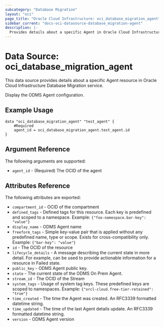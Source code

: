```yaml
---
subcategory: "Database Migration"
layout: "oci"
page_title: "Oracle Cloud Infrastructure: oci_database_migration_agent"
sidebar_current: "docs-oci-datasource-database_migration-agent"
description: |-
  Provides details about a specific Agent in Oracle Cloud Infrastructure Database Migration service
---
```


# Data Source: oci_database_migration_agent
This data source provides details about a specific Agent resource in Oracle Cloud Infrastructure Database Migration service.

Display the ODMS Agent configuration.


## Example Usage

```hcl
data "oci_database_migration_agent" "test_agent" {
	#Required
	agent_id = oci_database_migration_agent.test_agent.id
}
```

## Argument Reference

The following arguments are supported:

* `agent_id` - (Required) The OCID of the agent 


## Attributes Reference

The following attributes are exported:

* `compartment_id` - OCID of the compartment 
* `defined_tags` - Defined tags for this resource. Each key is predefined and scoped to a namespace. Example: `{"foo-namespace.bar-key": "value"}` 
* `display_name` - ODMS Agent name 
* `freeform_tags` - Simple key-value pair that is applied without any predefined name, type or scope. Exists for cross-compatibility only. Example: `{"bar-key": "value"}` 
* `id` - The OCID of the resource 
* `lifecycle_details` - A message describing the current state in more detail. For example, can be used to provide actionable information for a resource in Failed state. 
* `public_key` - ODMS Agent public key. 
* `state` - The current state of the ODMS On Prem Agent. 
* `stream_id` - The OCID of the Stream 
* `system_tags` - Usage of system tag keys. These predefined keys are scoped to namespaces. Example: `{"orcl-cloud.free-tier-retained": "true"}` 
* `time_created` - The time the Agent was created. An RFC3339 formatted datetime string. 
* `time_updated` - The time of the last Agent details update. An RFC3339 formatted datetime string. 
* `version` - ODMS Agent version 

